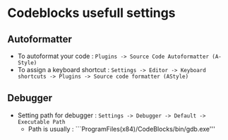 # Codeblocks usefull settings

## Autoformatter

+ To autoformat your code : ```Plugins -> Source Code Autoformatter (A-Style)```
+ To assign a keyboard shortcut : ```Settings -> Editor -> Keyboard shortcuts -> Plugins -> Source code formatter (AStyle)```

## Debugger

+ Setting path for debugger : ```Settings -> Debugger -> Default -> Executable Path```
	* Path is usually : ```ProgramFiles(x84)/CodeBlocks/bin/gdb.exe'''